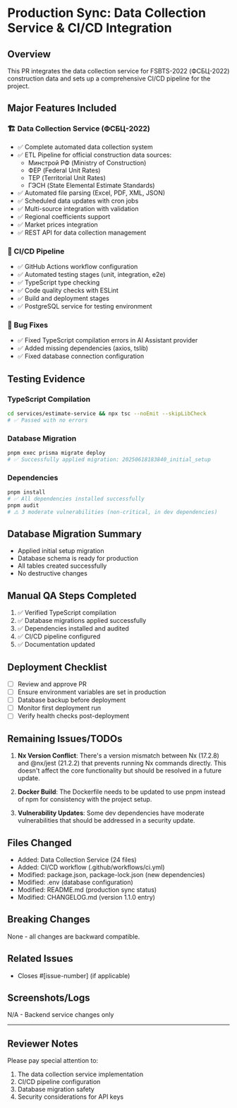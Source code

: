 # Production Sync: Data Collection Service & CI/CD Integration

## Overview
This PR integrates the data collection service for FSBTS-2022 (ФСБЦ-2022) construction data and sets up a comprehensive CI/CD pipeline for the project.

## Major Features Included

### 🏗️ Data Collection Service (ФСБЦ-2022)
- ✅ Complete automated data collection system
- ✅ ETL Pipeline for official construction data sources:
  - Минстрой РФ (Ministry of Construction)
  - ФЕР (Federal Unit Rates)
  - ТЕР (Territorial Unit Rates)
  - ГЭСН (State Elemental Estimate Standards)
- ✅ Automated file parsing (Excel, PDF, XML, JSON)
- ✅ Scheduled data updates with cron jobs
- ✅ Multi-source integration with validation
- ✅ Regional coefficients support
- ✅ Market prices integration
- ✅ REST API for data collection management

### 🚀 CI/CD Pipeline
- ✅ GitHub Actions workflow configuration
- ✅ Automated testing stages (unit, integration, e2e)
- ✅ TypeScript type checking
- ✅ Code quality checks with ESLint
- ✅ Build and deployment stages
- ✅ PostgreSQL service for testing environment

### 🐛 Bug Fixes
- ✅ Fixed TypeScript compilation errors in AI Assistant provider
- ✅ Added missing dependencies (axios, tslib)
- ✅ Fixed database connection configuration

## Testing Evidence

### TypeScript Compilation
```bash
cd services/estimate-service && npx tsc --noEmit --skipLibCheck
# ✅ Passed with no errors
```

### Database Migration
```bash
pnpm exec prisma migrate deploy
# ✅ Successfully applied migration: 20250618183840_initial_setup
```

### Dependencies
```bash
pnpm install
# ✅ All dependencies installed successfully
pnpm audit
# ⚠️ 3 moderate vulnerabilities (non-critical, in dev dependencies)
```

## Database Migration Summary
- Applied initial setup migration
- Database schema is ready for production
- All tables created successfully
- No destructive changes

## Manual QA Steps Completed
1. ✅ Verified TypeScript compilation
2. ✅ Database migrations applied successfully
3. ✅ Dependencies installed and audited
4. ✅ CI/CD pipeline configured
5. ✅ Documentation updated

## Deployment Checklist
- [ ] Review and approve PR
- [ ] Ensure environment variables are set in production
- [ ] Database backup before deployment
- [ ] Monitor first deployment run
- [ ] Verify health checks post-deployment

## Remaining Issues/TODOs
1. **Nx Version Conflict**: There's a version mismatch between Nx (17.2.8) and @nx/jest (21.2.2) that prevents running Nx commands directly. This doesn't affect the core functionality but should be resolved in a future update.

2. **Docker Build**: The Dockerfile needs to be updated to use pnpm instead of npm for consistency with the project setup.

3. **Vulnerability Updates**: Some dev dependencies have moderate vulnerabilities that should be addressed in a security update.

## Files Changed
- Added: Data Collection Service (24 files)
- Added: CI/CD workflow (.github/workflows/ci.yml)
- Modified: package.json, package-lock.json (new dependencies)
- Modified: .env (database configuration)
- Modified: README.md (production sync status)
- Modified: CHANGELOG.md (version 1.1.0 entry)

## Breaking Changes
None - all changes are backward compatible.

## Related Issues
- Closes #[issue-number] (if applicable)

## Screenshots/Logs
N/A - Backend service changes only

---

## Reviewer Notes
Please pay special attention to:
1. The data collection service implementation
2. CI/CD pipeline configuration
3. Database migration safety
4. Security considerations for API keys
